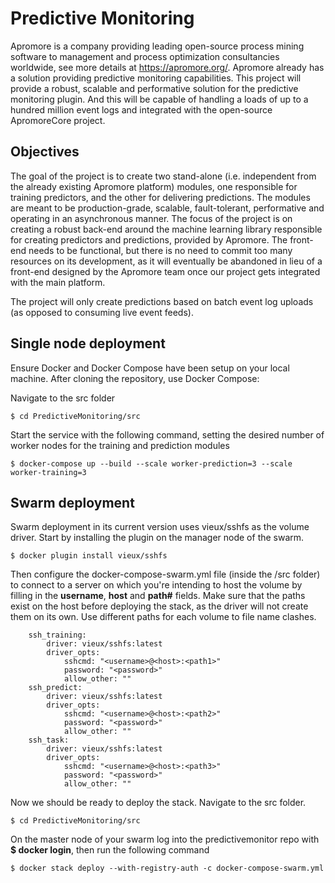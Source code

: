 # Predictive Monitoring

Apromore is a company providing leading open-source process mining software to management and process optimization consultancies worldwide, see more details at https://apromore.org/. Apromore already has a solution providing predictive monitoring capabilities. This project will provide a robust, scalable and performative solution for the predictive monitoring plugin. And this will be capable of handling a loads of up to a hundred million event logs and integrated with the open-source ApromoreCore project.

## Objectives
The goal of the project is to create two stand-alone (i.e. independent from the already existing Apromore platform) modules, one responsible for training predictors, and the other for delivering predictions. The modules are meant to be production-grade, scalable, fault-tolerant, performative and operating in an asynchronous manner. The focus of the project is on creating a robust back-end around the machine learning library responsible for creating predictors and predictions, provided by Apromore. The front-end needs to be functional, but there is no need to commit too many resources on its development, as it will eventually be abandoned in lieu of a front-end designed by the Apromore team once our project gets integrated with the main platform.

The project will only create predictions based on batch event log uploads (as opposed to consuming live event feeds).

## Single node deployment

Ensure Docker and Docker Compose have been setup on your local machine. After cloning the repository, use Docker Compose:

Navigate to the src folder
```
$ cd PredictiveMonitoring/src
```
Start the service with the following command, setting the desired number of worker nodes for the training and prediction modules
```
$ docker-compose up --build --scale worker-prediction=3 --scale worker-training=3
```

## Swarm deployment

Swarm deployment in its current version uses vieux/sshfs as the volume driver. Start by installing the plugin on the manager node of the swarm.
```
$ docker plugin install vieux/sshfs
```
Then configure the docker-compose-swarm.yml file (inside the /src folder) to connect to a server on which you're intending to host the volume by filling in the **username**, **host** and **path#** fields. Make sure that the paths exist on the host before deploying the stack, as the driver will not create them on its own. Use different paths for each volume to file name clashes.
```
    ssh_training:
        driver: vieux/sshfs:latest
        driver_opts:
            sshcmd: "<username>@<host>:<path1>"
            password: "<password>"
            allow_other: ""
    ssh_predict:
        driver: vieux/sshfs:latest
        driver_opts:
            sshcmd: "<username>@<host>:<path2>"
            password: "<password>"
            allow_other: ""
    ssh_task:
        driver: vieux/sshfs:latest
        driver_opts:
            sshcmd: "<username>@<host>:<path3>"
            password: "<password>"
            allow_other: ""
```

Now we should be ready to deploy the stack. Navigate to the src folder.
```
$ cd PredictiveMonitoring/src
```
On the master node of your swarm log into the predictivemonitor repo with **$ docker login**, then run the following command
```
$ docker stack deploy --with-registry-auth -c docker-compose-swarm.yml
```

